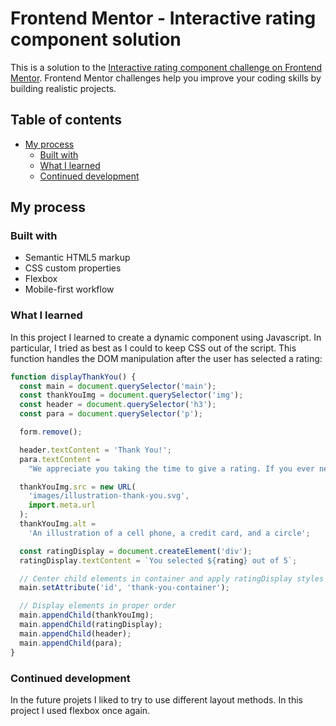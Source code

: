 # Frontend Mentor - Interactive rating component solution

This is a solution to the [Interactive rating component challenge on Frontend Mentor](https://www.frontendmentor.io/challenges/interactive-rating-component-koxpeBUmI). Frontend Mentor challenges help you improve your coding skills by building realistic projects.

## Table of contents

- [My process](#my-process)
  - [Built with](#built-with)
  - [What I learned](#what-i-learned)
  - [Continued development](#continued-development)

## My process

### Built with

- Semantic HTML5 markup
- CSS custom properties
- Flexbox
- Mobile-first workflow

### What I learned

In this project I learned to create a dynamic component using Javascript. In particular, I tried as best as I could to keep CSS out of the script. This function handles the DOM manipulation after the user has selected a rating:

```js
function displayThankYou() {
  const main = document.querySelector('main');
  const thankYouImg = document.querySelector('img');
  const header = document.querySelector('h3');
  const para = document.querySelector('p');

  form.remove();

  header.textContent = 'Thank You!';
  para.textContent =
    "We appreciate you taking the time to give a rating. If you ever need more support, don't hesitate to get in touch!";

  thankYouImg.src = new URL(
    'images/illustration-thank-you.svg',
    import.meta.url
  );
  thankYouImg.alt =
    'An illustration of a cell phone, a credit card, and a circle';

  const ratingDisplay = document.createElement('div');
  ratingDisplay.textContent = `You selected ${rating} out of 5`;

  // Center child elements in container and apply ratingDisplay styles
  main.setAttribute('id', 'thank-you-container');

  // Display elements in proper order
  main.appendChild(thankYouImg);
  main.appendChild(ratingDisplay);
  main.appendChild(header);
  main.appendChild(para);
}
```

### Continued development

In the future projets I liked to try to use different layout methods. In this project I used flexbox once again.
